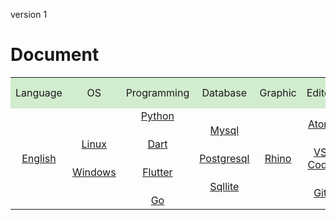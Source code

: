 <style>
.md0{margin-top: 150px;}
.md1{margin-top: 75px;}
.md2{margin-top: 50px;}
.md3{margin-top: 25px;}
.tbl1 td#header{background-color: D1ECCF}
.tbl1 tr#header{background-color: D1ECCF}
.tbl1 td {height: 50px;vertical-align: middle;}
</style>



version 1



# Document


<table class="tbl1">

<tr>
<td align="center" id="header">Language</td>
<td align="center" id="header">OS</td>
<td align="center" id="header">Programming</td>
<td align="center" id="header">Database</td>
<td align="center" id="header">Graphic</td>
<td align="center" id="header">Editor</td>
<td align="center" id="header">Finance</td>
</tr>

<tr>

<td align="center">
<a href="English/English.html">English</a>
</td>

<td align="center">
<a href="Linux/Linux.html">Linux</a>
<div class="md3"></div>
<a href="Windows/Windows.html">Windows</a>
</td>

<td align="center">
<a href="Python/Python.html">Python</a>
<div class="md3"></div>
<a href="Dart/Dart.html">Dart</a>
<div class="md3"></div>
<a href="Flutter/Flutter.html">Flutter</a>
<div class="md3"></div>
<a href="Go/Go.html">Go</a>
</td>

<td align="center">
<a href="Mysql/Mysql.html">Mysql</a>
<div class="md3"></div>
<a href="Postgresql/Postgresql.html">Postgresql</a>
<div class="md3"></div>
<a href="Sqllite/Sqllite.html">Sqllite</a>
</td>

<td align="center">
<a href="Rhino/Rhino.html">Rhino</a>
</td>

<td align="center">
<a href="Atom/0-Atom.html">Atom</a>
<div class="md3"></div>
<a href="VsCode/0-VsCode.html">VS Code</a>
<div class="md3"></div>
<a href="Git/0-Git.html">Git</a>
</td>

<td align="center">
<a href="Forex/Forex.html">Forex</a>
</td>

</tr>
</table>
